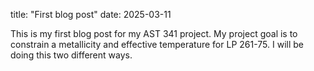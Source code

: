 title: "First blog post"
date: 2025-03-11

This is my first blog post for my AST 341 project. My project goal is to constrain a metallicity and effective temperature for LP 261-75. I will be doing this two different ways.
